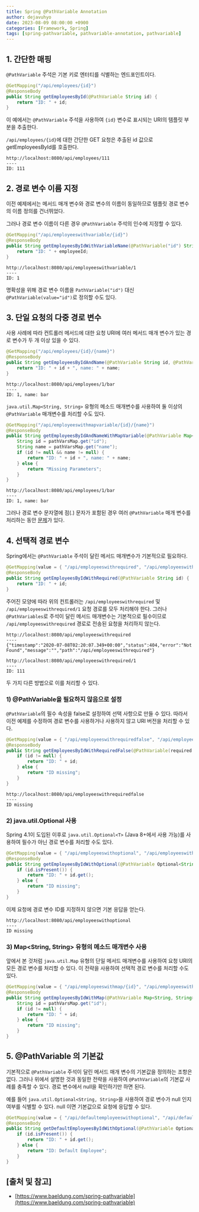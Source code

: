 ```yaml
---
title: Spring @PathVariable Annotation
author: dejavuhyo
date: 2023-08-09 08:00:00 +0900
categories: [Framework, Spring]
tags: [spring-pathvariable, pathvariable-annotation, pathvariable]
---
```


## 1. 간단한 매핑
`@PathVariable` 주석은 기본 키로 엔터티를 식별하는 엔드포인트이다.

```java
@GetMapping("/api/employees/{id}")
@ResponseBody
public String getEmployeesById(@PathVariable String id) {
    return "ID: " + id;
}
```

이 예에서는 `@PathVariable` 주석을 사용하여 `{id}` 변수로 표시되는 URI의 템플릿 부분을 추출한다.

`/api/employees/{id}`에 대한 간단한 GET 요청은 추출된 id 값으로 getEmployeesById를 호출한다.

```text
http://localhost:8080/api/employees/111 
---- 
ID: 111
```

## 2. 경로 변수 이름 지정
이전 예제에서는 메서드 매개 변수와 경로 변수의 이름이 동일하므로 템플릿 경로 변수의 이름 정의를 건너뛰었다.

그러나 경로 변수 이름이 다른 경우 `@PathVariable` 주석의 인수에 지정할 수 있다.

```java
@GetMapping("/api/employeeswithvariable/{id}")
@ResponseBody
public String getEmployeesByIdWithVariableName(@PathVariable("id") String employeeId) {
    return "ID: " + employeeId;
}
```

```text
http://localhost:8080/api/employeeswithvariable/1 
---- 
ID: 1
```

명확성을 위해 경로 변수 이름을 `PathVariable("id")` 대신 `@PathVariable(value="id")`로 정의할 수도 있다.

## 3. 단일 요청의 다중 경로 변수
사용 사례에 따라 컨트롤러 메서드에 대한 요청 URI에 여러 메서드 매개 변수가 있는 경로 변수가 두 개 이상 있을 수 있다.

```java
@GetMapping("/api/employees/{id}/{name}")
@ResponseBody
public String getEmployeesByIdAndName(@PathVariable String id, @PathVariable String name) {
    return "ID: " + id + ", name: " + name;
}
```

```text
http://localhost:8080/api/employees/1/bar 
---- 
ID: 1, name: bar
```

`java.util.Map<String, String>` 유형의 메소드 매개변수를 사용하여 둘 이상의 `@PathVariable` 매개변수를 처리할 수도 있다.

```java
@GetMapping("/api/employeeswithmapvariable/{id}/{name}")
@ResponseBody
public String getEmployeesByIdAndNameWithMapVariable(@PathVariable Map<String, String> pathVarsMap) {
    String id = pathVarsMap.get("id");
    String name = pathVarsMap.get("name");
    if (id != null && name != null) {
        return "ID: " + id + ", name: " + name;
    } else {
        return "Missing Parameters";
    }
}
```

```text
http://localhost:8080/api/employees/1/bar 
---- 
ID: 1, name: bar
```

그러나 경로 변수 문자열에 점(.) 문자가 포함된 경우 여러 `@PathVariable` 매개 변수를 처리하는 동안 [문제](https://www.baeldung.com/spring-mvc-pathvariable-dot)가 있다.

## 4. 선택적 경로 변수
Spring에서는 `@PathVariable` 주석이 달린 메서드 매개변수가 기본적으로 필요하다.

```java
@GetMapping(value = { "/api/employeeswithrequired", "/api/employeeswithrequired/{id}" })
@ResponseBody
public String getEmployeesByIdWithRequired(@PathVariable String id) {
    return "ID: " + id;
}
```

주어진 모양에 따라 위의 컨트롤러는 `/api/employeeswithrequired` 및 `/api/employeeswithrequired/1` 요청 경로를 모두 처리해야 한다. 그러나 `@PathVariables`로 주석이 달린 메서드 매개변수는 기본적으로 필수이므로 `/api/employeeswithrequired` 경로로 전송된 요청을 처리하지 않는다.

```text
http://localhost:8080/api/employeeswithrequired 
---- 
{"timestamp":"2020-07-08T02:20:07.349+00:00","status":404,"error":"Not Found","message":"","path":"/api/employeeswithrequired"} 

http://localhost:8080/api/employeeswithrequired/1 
---- 
ID: 111
```

두 가지 다른 방법으로 이를 처리할 수 있다.

### 1) @PathVariable을 필요하지 않음으로 설정
`@PathVariable`의 필수 속성을 false로 설정하여 선택 사항으로 만들 수 있다. 따라서 이전 예제를 수정하여 경로 변수를 사용하거나 사용하지 않고 URI 버전을 처리할 수 있다.

```java
@GetMapping(value = { "/api/employeeswithrequiredfalse", "/api/employeeswithrequiredfalse/{id}" })
@ResponseBody
public String getEmployeesByIdWithRequiredFalse(@PathVariable(required = false) String id) {
    if (id != null) {
        return "ID: " + id;
    } else {
        return "ID missing";
    }
}
```

```text
http://localhost:8080/api/employeeswithrequiredfalse 
---- 
ID missing
```

### 2) java.util.Optional 사용
Spring 4.1이 도입된 이후로 `java.util.Optional<T>` (Java 8+에서 사용 가능)를 사용하여 필수가 아닌 경로 변수를 처리할 수도 있다.

```java
@GetMapping(value = { "/api/employeeswithoptional", "/api/employeeswithoptional/{id}" })
@ResponseBody
public String getEmployeesByIdWithOptional(@PathVariable Optional<String> id) {
    if (id.isPresent()) {
        return "ID: " + id.get();
    } else {
        return "ID missing";
    }
}
```

이제 요청에 경로 변수 ID를 지정하지 않으면 기본 응답을 얻는다.

```text
http://localhost:8080/api/employeeswithoptional 
----
ID missing 
```

### 3) Map<String, String> 유형의 메소드 매개변수 사용
앞에서 본 것처럼 `java.util.Map` 유형의 단일 메서드 매개변수를 사용하여 요청 URI의 모든 경로 변수를 처리할 수 있다. 이 전략을 사용하여 선택적 경로 변수를 처리할 수도 있다.

```java
@GetMapping(value = { "/api/employeeswithmap/{id}", "/api/employeeswithmap" })
@ResponseBody
public String getEmployeesByIdWithMap(@PathVariable Map<String, String> pathVarsMap) {
    String id = pathVarsMap.get("id");
    if (id != null) {
        return "ID: " + id;
    } else {
        return "ID missing";
    }
}
```

## 5. @PathVariable 의 기본값
기본적으로 `@PathVariable` 주석이 달린 메서드 매개 변수의 기본값을 정의하는 조항은 없다. 그러나 위에서 설명한 것과 동일한 전략을 사용하여 `@PathVariable`의 기본값 사례를 충족할 수 있다. 경로 변수에서 null을 확인하기만 하면 된다.

예를 들어 `java.util.Optional<String, String>`을 사용하여 경로 변수가 null 인지 여부를 식별할 수 있다. null 이면 기본값으로 요청에 응답할 수 있다.

```java
@GetMapping(value = { "/api/defaultemployeeswithoptional", "/api/defaultemployeeswithoptional/{id}" })
@ResponseBody
public String getDefaultEmployeesByIdWithOptional(@PathVariable Optional<String> id) {
    if (id.isPresent()) {
        return "ID: " + id.get();
    } else {
        return "ID: Default Employee";
    }
}
```

## [출처 및 참고]
* [https://www.baeldung.com/spring-pathvariable](https://www.baeldung.com/spring-pathvariable)
